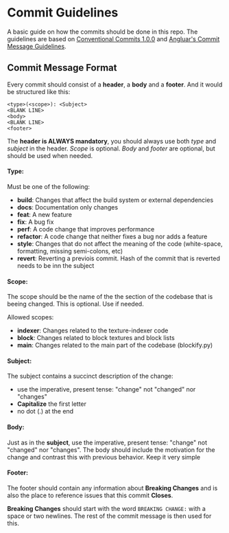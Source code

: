 # Commit Guidelines
A basic guide on how the commits should be done in this repo. 
The guidelines are based on [Conventional Commits 1.0.0](https://www.conventionalcommits.org/en/v1.0.0/) 
and [Angluar's Commit Message Guidelines](https://github.com/angular/angular/blob/22b96b9/CONTRIBUTING.md).

## Commit Message Format
Every commit should consist of a **header**, a **body** and a **footer**. And it would be structured like this:

```
<type>(<scope>): <Subject>
<BLANK LINE>
<body>
<BLANK LINE>
<footer>
```
The **header is ALWAYS mandatory**, you should always use both _type_ and _subject_ in the header. _Scope_ is optional.
_Body_ and _footer_ are optional, but should be used when needed.

#### Type:
Must be one of the following:

- **build**: Changes that affect the build system or external dependencies
- **docs**: Documentation only changes
- **feat**: A new feature
- **fix**: A bug fix
- **perf**: A code change that improves performance
- **refactor**: A code change that neither fixes a bug nor adds a feature
- **style**: Changes that do not affect the meaning of the code (white-space, formatting, missing semi-colons, etc)
- **revert**: Reverting a previois commit. Hash of the commit that is reverted needs to be inn the subject

#### Scope:
The scope should be the name of the the section of the codebase that is beeing changed. This is optional. Use if needed.  
  
Allowed scopes:
- **indexer**: Changes related to the texture-indexer code
- **block**: Changes related to block textures and block lists
- **main**: Changes related to the main part of the codebase (blockify.py)

#### Subject:
The subject contains a succinct description of the change:

- use the imperative, present tense: "change" not "changed" nor "changes"
- **Capitalize** the first letter
- no dot (.) at the end

#### Body:
Just as in the **subject**, use the imperative, present tense: "change" not "changed" nor "changes".
The body should include the motivation for the change and contrast this with previous behavior.
Keep it very simple

#### Footer:
The footer should contain any information about **Breaking Changes** and is also the place to
reference issues that this commit **Closes**.

**Breaking Changes** should start with the word `BREAKING CHANGE:` with a space or two newlines. The rest of the commit message is then used for this.
